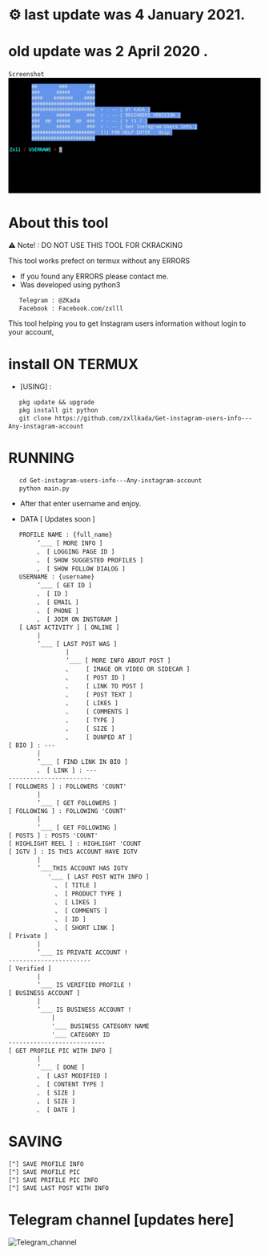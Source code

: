 # ⚙ last update was 4 January 2021.
# old update was 2 April 2020 .
``Screenshot``
![zxllkada_TOLL](IMG/MainScr.jpg)
# About this tool

:warning: Note! : DO NOT USE THIS TOOL FOR CKRACKING

This tool works prefect on termux without any ERRORS
* If you found any ERRORS please contact me.
* Was developed using python3

```
   Telegram : @ZKada
   Facebook : Facebook.com/zxlll
```

This tool helping you to get Instagram users information without login to your account,


# install ON TERMUX

* [USING] :

```
   pkg update && upgrade
   pkg install git python
   git clone https://github.com/zxllkada/Get-instagram-users-info---Any-instagram-account
```

# RUNNING

```
   cd Get-instagram-users-info---Any-instagram-account
   python main.py
```
* After that enter username and enjoy.


* DATA [ Updates soon ]
```
   PROFILE NAME : {full_name}
        ’＿＿ [ MORE INFO ]
        、 [ LOGGING PAGE ID ]
        、 [ SHOW SUGGESTED PROFILES ]
        、 [ SHOW FOLLOW DIALOG ]
   USERNAME : {username}
        ’＿＿ [ GET ID ]
        、 [ ID ]
        、 [ EMAIL ]
        、 [ PHONE ]
        、 [ JOIM ON INSTGRAM ]
   [ LAST ACTIVITY ] [ ONLINE ]
        |
        ’＿＿ [ LAST POST WAS ]
                |
                ’＿＿ [ MORE INFO ABOUT POST ]
                、    [ IMAGE OR VIDEO OR SIDECAR ]
                、    [ POST ID ]
                、    [ LINK TO POST ]
                、    [ POST TEXT ]
                、    [ LIKES ]
                、    [ COMMENTS ]
                、    [ TYPE ]
                、    [ SIZE ]
                、    [ DUNPED AT ]
[ BIO ] : ---
        |
        ’＿＿ [ FIND LINK IN BIO ]
        、 [ LINK ] : ---
-----------------------
[ FOLLOWERS ] : FOLLOWERS 'COUNT'
        |
        ’＿＿ [ GET FOLLOWERS ]
[ FOLLOWING ] : FOLLOWING 'COUNT'
        |
        ’＿＿ [ GET FOLLOWING ]
[ POSTS ] : POSTS 'COUNT'
[ HIGHLIGHT REEL ] : HIGHLIGHT 'COUNT
[ IGTV ] : IS THIS ACCOUNT HAVE IGTV
        |
        ’＿＿THIS ACCOUNT HAS IGTV
           '＿＿ [ LAST POST WITH INFO ]
             、 [ TITLE ]
             、 [ PRODUCT TYPE ] 
             、 [ LIKES ] 
             、 [ COMMENTS ] 
             、 [ ID ]
             、 [ SHORT LINK ]
[ Private ]
        |
        ’＿＿ IS PRIVATE ACCOUNT !
-----------------------
[ Verified ]
        |
        ’＿＿ IS VERIFIED PROFILE !
[ BUSINESS ACCOUNT ]
        |
        ’＿＿ IS BUSINESS ACCOUNT !
            |
            '＿＿ BUSINESS CATEGORY NAME
            '＿＿ CATEGORY ID
---------------------------
[ GET PROFILE PIC WITH INFO ]
        |
        ’＿＿ [ DONE ]
        、 [ LAST MODIFIED ]
        、 [ CONTENT TYPE ] 
        、 [ SIZE ] 
        、 [ SIZE ]
        、 [ DATE ]
```

# SAVING

```
[^] SAVE PROFILE INFO
[^] SAVE PROFILE PIC
[^] SAVE PRIFILE PIC INFO
[^] SAVE LAST POST WITH INFO
```



# Telegram channel [updates here]
![Telegram_channel](zxllkada/Telegram_channel_join_to_get_updates.png)
